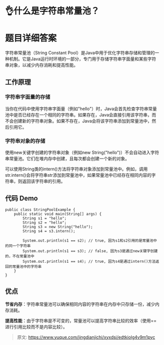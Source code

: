 # 👌什么是字符串常量池？

# 题目详细答案
字符串常量池（String Constant Pool）是Java中用于优化字符串存储和管理的一种机制。它是Java运行时环境的一部分，专门用于存储字符串字面量和某些字符串对象，以减少内存消耗和提高性能。

## 工作原理
### 字符串字面量的存储
当你在代码中使用字符串字面量（例如"hello"）时，Java会首先检查字符串常量池中是否已经存在一个相同的字符串。如果存在，Java会直接引用该字符串，而不会创建新的字符串对象。如果不存在，Java会将该字符串添加到常量池中，然后引用它。

### 字符串对象的存储
使用new关键字创建的字符串对象（例如new String("hello")）不会自动进入字符串常量池。它们在堆内存中创建，且每次都会创建一个新的对象。

可以使用String类的intern()方法将字符串对象添加到常量池中。例如，调用str.intern()会将字符串str添加到常量池中，如果常量池中已经存在相同内容的字符串，则返回该字符串的引用。

## 代码 Demo
```plain
public class StringPoolExample {
    public static void main(String[] args) {
        String s1 = "hello";
        String s2 = "hello";
        String s3 = new String("hello");
        String s4 = s3.intern();

        System.out.println(s1 == s2); // true, 因为s1和s2引用的是常量池中的同一个字符串
        System.out.println(s1 == s3); // false, 因为s3是通过new关键字创建的，不在常量池中
        System.out.println(s1 == s4); // true, 因为s4是通过intern()方法返回的常量池中的字符串
    }
}
```

## 优点
**节省内存**：字符串常量池可以确保相同内容的字符串在内存中只存储一份，减少内存消耗。

**提高性能**：由于字符串是不可变的，常量池可以提高字符串比较的效率（使用==进行引用比较而不是内容比较）。





> 原文: <https://www.yuque.com/jingdianjichi/xyxdsi/edtkiolg4v9m1pyc>